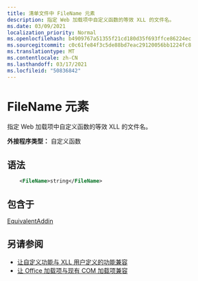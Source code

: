 ```yaml
---
title: 清单文件中 FileName 元素
description: 指定 Web 加载项中自定义函数的等效 XLL 的文件名。
ms.date: 03/09/2021
localization_priority: Normal
ms.openlocfilehash: b4909767a51355f21cd180d35f693ffce86224ec
ms.sourcegitcommit: c0c61fe84f3c5de88bd7eac29120056bb1224fc8
ms.translationtype: MT
ms.contentlocale: zh-CN
ms.lasthandoff: 03/17/2021
ms.locfileid: "50836842"
---
```

# <a name="filename-element"></a>FileName 元素

指定 Web 加载项中自定义函数的等效 XLL 的文件名。

**外接程序类型：** 自定义函数

## <a name="syntax"></a>语法

```XML
    <FileName>string</FileName>  
```

## <a name="contained-in"></a>包含于

[EquivalentAddin](equivalentaddin.md)


## <a name="see-also"></a>另请参阅

- [让自定义功能与 XLL 用户定义的功能兼容](../../excel/make-custom-functions-compatible-with-xll-udf.md)
- [让 Office 加载项与现有 COM 加载项兼容](../../develop/make-office-add-in-compatible-with-existing-com-add-in.md)